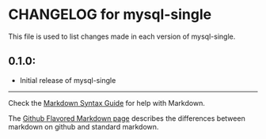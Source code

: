 # CHANGELOG for mysql-single

This file is used to list changes made in each version of mysql-single.

## 0.1.0:

* Initial release of mysql-single

- - - 
Check the [Markdown Syntax Guide](http://daringfireball.net/projects/markdown/syntax) for help with Markdown.

The [Github Flavored Markdown page](http://github.github.com/github-flavored-markdown/) describes the differences between markdown on github and standard markdown.
